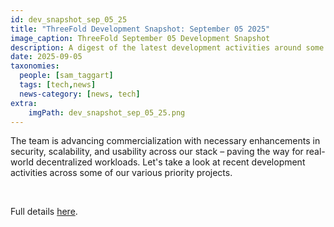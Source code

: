 ```yaml
---
id: dev_snapshot_sep_05_25
title: "ThreeFold Development Snapshot: September 05 2025"
image_caption: ThreeFold September 05 Development Snapshot
description: A digest of the latest development activities around some of our core grid and commercial projects.
date: 2025-09-05
taxonomies:
  people: [sam_taggart]
  tags: [tech,news]
  news-category: [news, tech]
extra:
    imgPath: dev_snapshot_sep_05_25.png
---
```


The team is advancing commercialization with necessary enhancements in security, scalability, and usability across our stack – paving the way for real-world decentralized workloads. Let's take a look at recent development activities across some of our various priority projects.

<br/>

Full details [here](https://forum.threefold.io/t/threefold-development-snapshot-september-05-2025/4634).